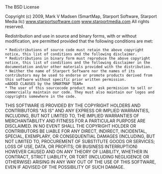 The BSD License

Copyright (c) 2009, Mark V Madsen (SmartMap, Starport Software, Starport Media llc)
www.starportsoftware.com
www.starportmedia.com
All rights reserved.

Redistribution and use in source and binary forms, with or without modification, are permitted provided that the following conditions are met:

    * Redistributions of source code must retain the above copyright notice, this list of conditions and the following disclaimer.
    * Redistributions in binary form must reproduce the above copyright notice, this list of conditions and the following disclaimer in the documentation and/or other materials provided with the distribution.
    * Neither the name of Starport Software nor the names of its contributors may be used to endorse or promote products derived from this software without specific prior written permission.
	=ADDED CLAUSES by the SMARTMAP TEAM=
	* The user of this sourcecode product must ask permission to sell or commercially maintain our code. They must also maintain our logos and copyrights somewhere in the code.

THIS SOFTWARE IS PROVIDED BY THE COPYRIGHT HOLDERS AND CONTRIBUTORS "AS IS" AND ANY EXPRESS OR IMPLIED WARRANTIES, INCLUDING, BUT NOT LIMITED TO, THE IMPLIED WARRANTIES OF MERCHANTABILITY AND FITNESS FOR A PARTICULAR PURPOSE ARE DISCLAIMED. IN NO EVENT SHALL THE COPYRIGHT HOLDER OR CONTRIBUTORS BE LIABLE FOR ANY DIRECT, INDIRECT, INCIDENTAL, SPECIAL, EXEMPLARY, OR CONSEQUENTIAL DAMAGES (INCLUDING, BUT NOT LIMITED TO, PROCUREMENT OF SUBSTITUTE GOODS OR SERVICES; LOSS OF USE, DATA, OR PROFITS; OR BUSINESS INTERRUPTION) HOWEVER CAUSED AND ON ANY THEORY OF LIABILITY, WHETHER IN CONTRACT, STRICT LIABILITY, OR TORT (INCLUDING NEGLIGENCE OR OTHERWISE) ARISING IN ANY WAY OUT OF THE USE OF THIS SOFTWARE, EVEN IF ADVISED OF THE POSSIBILITY OF SUCH DAMAGE.
